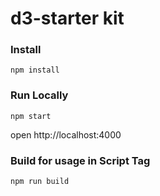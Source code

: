 d3-starter kit
=====================

### Install

```
npm install
```

### Run Locally

```
npm start
```

open http://localhost:4000


### Build for usage in Script Tag

```
npm run build
```
